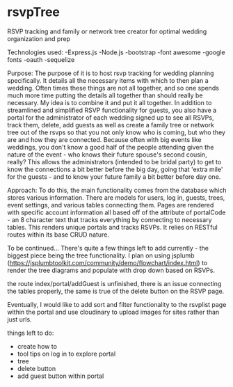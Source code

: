 # rsvpTree
RSVP tracking and family or network tree creator for optimal wedding organization and prep 

Technologies used:
-Express.js
-Node.js
-bootstrap
-font awesome
-google fonts
-oauth
-sequelize

Purpose:
The purpose of it is to host rsvp tracking for wedding planning specifically. It details all the necessary items with which to then plan a wedding. Often times these things are not all together, and so one spends much more time putting the details all together than should really be necessary. My idea is to combine it and put it all together. In addition to streamlined and simplified RSVP functionality for guests, you also have a portal for the administrator of each wedding signed up to see all RSVPs, track them, delete, add guests as well as create a family tree or network tree out of the rsvps so that you not only know who is coming, but who they are and how they are connected. Because often with big events like weddings, you don't know a good half of the people attending given the nature of the event - who knows their future spouse's second cousin, really? This allows the administrators (intended to be bridal party) to get to know the connections a bit better before the big day, going that 'extra mile' for the guests - and to know your future family a bit better before day one. 

Approach:
To do this, the main functionality comes from the database which stores various information. There are models for users, log in, guests, trees, event settings, and various tables connecting them. Pages are rendered with specific account information all based off of the attribute of portalCode - an 8 character text that tracks everything by connecting to necessary tables. This renders unique portals and tracks RSVPs. It relies on RESTful routes within its base CRUD nature. 

To be continued... 
There's quite a few things left to add currently - the biggest piece being the tree functionality. I plan on using jsplumb (https://jsplumbtoolkit.com/community/demo/flowchart/index.html) to render the tree diagrams and populate with drop down based on RSVPs. 

the route index/portal/addGuest is unfinished, there is an issue connecting the tables properly, the same is true of the delete button on the RSVP page. 

Eventually, I would like to add sort and filter functionality to the rsvplist page within the portal and use cloudinary to upload images for sites rather than just urls.


things left to do:
- create how to
- tool tips on log in to explore portal
-  tree 
- delete button
- add guest button within portal
